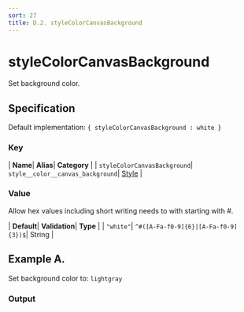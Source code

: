 ```yaml
---
sort: 27
title: D.2. styleColorCanvasBackground
---
```

# styleColorCanvasBackground

Set background color.


## Specification

Default implementation: ```{ styleColorCanvasBackground : white }```

### Key

| **Name**| **Alias**| **Category** |
| ```styleColorCanvasBackground```| ```style__color__canvas_background```| [Style](../options/#style) |

### Value

Allow hex values including short writing needs to with starting with #.

| **Default**| **Validation**| **Type** |
| ```"white"```| ```^#([A-Fa-f0-9]{6}|[A-Fa-f0-9]{3})$```| String |



## Example A.

Set background color to: ```lightgray```

### Output

  <div id="a">
      <script> 
          d3.statosio( 
    file, 
    "domain", 
    [ "mobile" ], 
    { "self" : "lightgray", "view__dom_id" : "a" }
)

      </script>
  </div>

Open output in a [blank window](../sources/styleColorCanvasBackground--example-a.html){:target="_self"}. 
Download examples [as zip](../sources/styleColorCanvasBackground.zip){:target="_blank"}. 

### Parameters

This dataset shows the mobile google pagerank performance score for a certain website.

| | **Value** | **Type** |
|------:|:------|:------|
| **Source** | ["../data/1-json-durstexpress.json"](../data/1-json-durstexpress.json) | String |
| **X** | ```"domain"``` | String |
| **Y** | ```[ "mobile" ]``` | Array |
| **Options** | ```{ "self" : "lightgray" }``` | Object |


### Source Code

* Invoke Function

```javascript
d3.statosio( 
    file, 
    "domain", 
    [ "mobile" ], 
    { "self" : "lightgray" }
)
```

* HTML Implementation

```html
<!DOCTYPE html>
<head>
    <title>d3.statosio - styleColorCanvasBackground</title>
    <meta content="text/html;charset=utf-8" http-equiv="Content-Type">
    <meta content="utf-8" http-equiv="encoding">
    <script src="https://cdnjs.cloudflare.com/ajax/libs/d3/6.2.0/d3.js"></script>
    <script src="../libs/statosio.js"></script>
</head>
<body>
    <script>
        d3.json( "../data/1-json-durstexpress.json" )
            .then( ( file ) => {
                d3.statosio( 
                    file, 
                    "domain", 
                    [ "mobile" ], 
                    { "self" : "lightgray" }
                )
                h = document.createElement("a")
                h.setAttribute("href", "../options/style__color__canvas_background.html#example-a")
                h.innerText = "BACK"
                document.body.append(h)
            } )
    </script>
    <div style="display:none;">Set background color to: ```lightgray```</div>
</body>
```
## Example B.

Set background color to: ```#fed8b1```

### Output

  <div id="b">
      <script> 
          d3.statosio( 
    file, 
    "domain", 
    [ "mobile" ], 
    { "self" : "#fed8b1", "view__dom_id" : "b" }
)

      </script>
  </div>

Open output in a [blank window](../sources/styleColorCanvasBackground--example-b.html){:target="_self"}. 
Download examples [as zip](../sources/styleColorCanvasBackground.zip){:target="_blank"}. 

### Parameters

This dataset shows the mobile google pagerank performance score for a certain website.

| | **Value** | **Type** |
|------:|:------|:------|
| **Source** | ["../data/1-json-durstexpress.json"](../data/1-json-durstexpress.json) | String |
| **X** | ```"domain"``` | String |
| **Y** | ```[ "mobile" ]``` | Array |
| **Options** | ```{ "self" : "#fed8b1" }``` | Object |


### Source Code

* Invoke Function

```javascript
d3.statosio( 
    file, 
    "domain", 
    [ "mobile" ], 
    { "self" : "#fed8b1" }
)
```

* HTML Implementation

```html
<!DOCTYPE html>
<head>
    <title>d3.statosio - styleColorCanvasBackground</title>
    <meta content="text/html;charset=utf-8" http-equiv="Content-Type">
    <meta content="utf-8" http-equiv="encoding">
    <script src="https://cdnjs.cloudflare.com/ajax/libs/d3/6.2.0/d3.js"></script>
    <script src="../libs/statosio.js"></script>
</head>
<body>
    <script>
        d3.json( "../data/1-json-durstexpress.json" )
            .then( ( file ) => {
                d3.statosio( 
                    file, 
                    "domain", 
                    [ "mobile" ], 
                    { "self" : "#fed8b1" }
                )
                h = document.createElement("a")
                h.setAttribute("href", "../options/style__color__canvas_background.html#example-b")
                h.innerText = "BACK"
                document.body.append(h)
            } )
    </script>
    <div style="display:none;">Set background color to: ```#fed8b1```</div>
</body>
```
